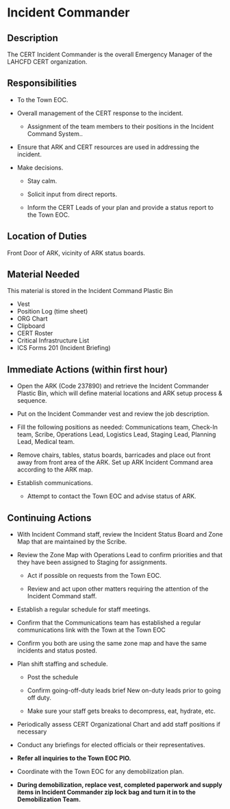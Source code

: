 # Incident Commander

## Description

The CERT Incident Commander is the overall Emergency Manager of the LAHCFD CERT organization.

## Responsibilities

* To the Town EOC.

* Overall management of the CERT response to the incident.

  * Assignment of the team members to their positions in the Incident Command System..

* Ensure that ARK and CERT resources are used in addressing the incident.

* Make decisions.

  * Stay calm.

  * Solicit input from direct reports.

  * Inform the CERT Leads of your plan and provide a status report to the Town EOC.

## Location of Duties

Front Door of ARK, vicinity of ARK status boards.

## Material Needed

This material is stored in the Incident Command Plastic Bin

* Vest
* Position Log \(time sheet\)
* ORG Chart
* Clipboard
* CERT Roster
* Critical Infrastructure List
* ICS Forms 201 \(Incident Briefing\)

## Immediate Actions \(within first hour\)

* Open the ARK \(Code 237890\) and retrieve the Incident Commander Plastic Bin, which will define material locations and ARK setup process & sequence.

* Put on the Incident Commander vest and review the job description.

* Fill the following positions as needed: Communications team, Check-In team, Scribe, Operations Lead, Logistics Lead, Staging Lead, Planning Lead, Medical team.

* Remove chairs, tables, status boards, barricades and place out front away from front area of the ARK. Set up ARK Incident Command area according to the ARK map.

* Establish communications.

  * Attempt to contact the Town EOC and advise status of ARK.

## Continuing Actions

* With Incident Command staff, review the Incident Status Board and Zone Map that are maintained by the Scribe.

* Review the Zone Map with Operations Lead to confirm priorities and that they have been assigned to Staging for assignments.

  * Act if possible on requests from the Town EOC.

  * Review and act upon other matters requiring the attention of the Incident Command staff.

* Establish a regular schedule for staff meetings.

* Confirm that the Communications team has established a regular communications link with the Town at the Town EOC

* Confirm you both are using the same zone map and have the same incidents and status posted.

* Plan shift staffing and schedule.

  * Post the schedule

  * Confirm going-off-duty leads brief New on-duty leads prior to going off duty.

  * Make sure your staff gets breaks to decompress, eat, hydrate, etc.

* Periodically assess CERT Organizational Chart and add staff positions if necessary

* Conduct any briefings for elected officials or their representatives.

* **Refer all inquiries to the Town EOC PIO.**

* Coordinate with the Town EOC for any demobilization plan.

* **During demobilization, replace vest, completed paperwork and supply items in Incident Commander zip lock bag and turn it in to the Demobilization Team.**



